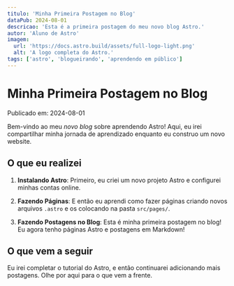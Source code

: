 ```yaml
---
titulo: 'Minha Primeira Postagem no Blog'
dataPub: 2024-08-01
descricao: 'Esta é a primeira postagem do meu novo blog Astro.'
autor: 'Aluno de Astro'
imagem:
  url: 'https://docs.astro.build/assets/full-logo-light.png'
  alt: 'A logo completa do Astro.'
tags: ['astro', 'blogueirando', 'aprendendo em público']
---
```


# Minha Primeira Postagem no Blog

Publicado em: 2024-08-01

Bem-vindo ao meu _novo blog_ sobre aprendendo Astro! Aqui, eu irei compartilhar minha jornada de aprendizado enquanto eu construo um novo website.

## O que eu realizei

1. **Instalando Astro**: Primeiro, eu criei um novo projeto Astro e configurei minhas contas online.

2. **Fazendo Páginas**: E então eu aprendi como fazer páginas criando novos arquivos `.astro` e os colocando na pasta `src/pages/`.

3. **Fazendo Postagens no Blog**: Esta é minha primeira postagem no blog! Eu agora tenho páginas Astro e postagens em Markdown!

## O que vem a seguir

Eu irei completar o tutorial do Astro, e então continuarei adicionando mais postagens. Olhe por aqui para o que vem a frente.
